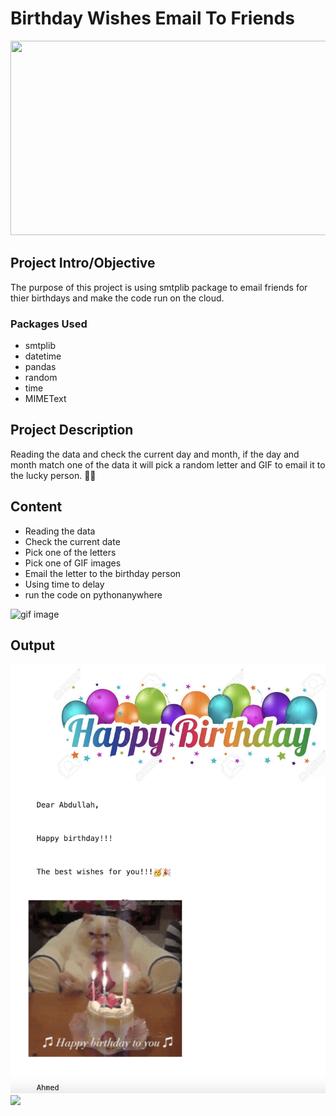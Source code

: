 # Birthday Wishes Email To Friends

<img src="https://thumbs.dreamstime.com/b/birthday-header-colored-balloons-confetti-explosion-colored-balloons-confetti-text-happy-birthday-white-113056426.jpg" alt="" width="800" height="311" />

## Project Intro/Objective

The purpose of this project is using smtplib package to email friends for thier birthdays and make the code run on the cloud.

### Packages Used
* smtplib
* datetime
* pandas
* random
* time
* MIMEText


## Project Description

Reading the data and check the current day and month, if the day and month match one of the data
it will pick a random letter and GIF to email it to the lucky person. 🥳🎉


## Content

- Reading the data
- Check the current date
- Pick one of the letters
- Pick one of GIF images
- Email the letter to the birthday person
- Using time to delay 
- run the code on pythonanywhere


 ![gif image](https://media.giphy.com/media/5sgUUvcbSmY12/giphy.gif)


## Output
<img src='output/first.png' style="align:middle"/>
<img src='Images/second.png' style="align:middle"/>





